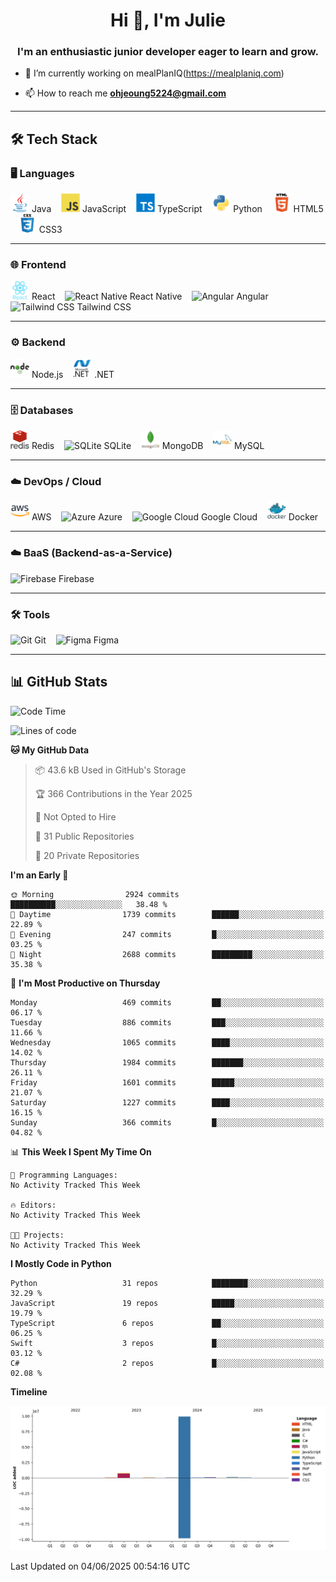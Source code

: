 <h1 align="center">Hi 👋, I'm Julie</h1>
<h3 align="center">I'm an enthusiastic junior developer eager to learn and grow.</h3>

- 🔭 I’m currently working on mealPlanIQ(https://mealplaniq.com)

- 📫 How to reach me **ohjeoung5224@gmail.com**

---

## 🛠 Tech Stack

### 🖥 Languages
<p align="left">
  <img src="https://raw.githubusercontent.com/devicons/devicon/master/icons/java/java-original.svg" alt="Java" width="30" height="30"/> Java &nbsp;&nbsp;
  <img src="https://raw.githubusercontent.com/devicons/devicon/master/icons/javascript/javascript-original.svg" alt="JavaScript" width="30" height="30"/> JavaScript &nbsp;&nbsp;
  <img src="https://raw.githubusercontent.com/devicons/devicon/master/icons/typescript/typescript-original.svg" alt="TypeScript" width="30" height="30"/> TypeScript &nbsp;&nbsp;
  <img src="https://raw.githubusercontent.com/devicons/devicon/master/icons/python/python-original.svg" alt="Python" width="30" height="30"/> Python &nbsp;&nbsp;
  <img src="https://raw.githubusercontent.com/devicons/devicon/master/icons/html5/html5-original-wordmark.svg" alt="HTML5" width="30" height="30"/> HTML5 &nbsp;&nbsp;
  <img src="https://raw.githubusercontent.com/devicons/devicon/master/icons/css3/css3-original-wordmark.svg" alt="CSS3" width="30" height="30"/> CSS3
</p>

---

### 🌐 Frontend
<p align="left">
  <img src="https://raw.githubusercontent.com/devicons/devicon/master/icons/react/react-original-wordmark.svg" alt="React" width="30" height="30"/> React &nbsp;&nbsp;
  <img src="https://reactnative.dev/img/header_logo.svg" alt="React Native" width="30" height="30"/> React Native &nbsp;&nbsp;
  <img src="https://angular.io/assets/images/logos/angular/angular.svg" alt="Angular" width="30" height="30"/> Angular &nbsp;&nbsp;
  <img src="https://www.vectorlogo.zone/logos/tailwindcss/tailwindcss-icon.svg" alt="Tailwind CSS" width="30" height="30"/> Tailwind CSS
</p>

---

### ⚙️ Backend
<p align="left">
  <img src="https://raw.githubusercontent.com/devicons/devicon/master/icons/nodejs/nodejs-original-wordmark.svg" alt="Node.js" width="30" height="30"/> Node.js &nbsp;&nbsp;
  <img src="https://raw.githubusercontent.com/devicons/devicon/master/icons/dot-net/dot-net-original-wordmark.svg" alt=".NET" width="30" height="30"/> .NET
</p>

---

### 🗄 Databases
<p align="left">
  <img src="https://raw.githubusercontent.com/devicons/devicon/master/icons/redis/redis-original-wordmark.svg" alt="Redis" width="30" height="30"/> Redis &nbsp;&nbsp;
  <img src="https://www.vectorlogo.zone/logos/sqlite/sqlite-icon.svg" alt="SQLite" width="30" height="30"/> SQLite &nbsp;&nbsp;
  <img src="https://raw.githubusercontent.com/devicons/devicon/master/icons/mongodb/mongodb-original-wordmark.svg" alt="MongoDB" width="30" height="30"/> MongoDB &nbsp;&nbsp;
  <img src="https://raw.githubusercontent.com/devicons/devicon/master/icons/mysql/mysql-original-wordmark.svg" alt="MySQL" width="30" height="30"/> MySQL
</p>

---

### ☁️ DevOps / Cloud
<p align="left">
  <img src="https://raw.githubusercontent.com/devicons/devicon/master/icons/amazonwebservices/amazonwebservices-original-wordmark.svg" alt="AWS" width="30" height="30"/> AWS &nbsp;&nbsp;
  <img src="https://www.vectorlogo.zone/logos/microsoft_azure/microsoft_azure-icon.svg" alt="Azure" width="30" height="30"/> Azure &nbsp;&nbsp;
  <img src="https://www.vectorlogo.zone/logos/google_cloud/google_cloud-icon.svg" alt="Google Cloud" width="30" height="30"/> Google Cloud &nbsp;&nbsp;
  <img src="https://raw.githubusercontent.com/devicons/devicon/master/icons/docker/docker-original-wordmark.svg" alt="Docker" width="30" height="30"/> Docker
</p>

---

### ☁️ BaaS (Backend-as-a-Service)
<p align="left">
  <img src="https://www.vectorlogo.zone/logos/firebase/firebase-icon.svg" alt="Firebase" width="30" height="30"/> Firebase
</p>

---

### 🛠 Tools
<p align="left">
  <img src="https://www.vectorlogo.zone/logos/git-scm/git-scm-icon.svg" alt="Git" width="30" height="30"/> Git &nbsp;&nbsp;
  <img src="https://www.vectorlogo.zone/logos/figma/figma-icon.svg" alt="Figma" width="30" height="30"/> Figma
</p>

---

## 📊 GitHub Stats
<!--START_SECTION:waka-->
![Code Time](http://img.shields.io/badge/Code%20Time-0%20secs-blue)

![Lines of code](https://img.shields.io/badge/From%20Hello%20World%20I%27ve%20Written-11.0%20million%20lines%20of%20code-blue)

**🐱 My GitHub Data** 

> 📦 43.6 kB Used in GitHub's Storage 
 > 
> 🏆 366 Contributions in the Year 2025
 > 
> 🚫 Not Opted to Hire
 > 
> 📜 31 Public Repositories 
 > 
> 🔑 20 Private Repositories 
 > 
**I'm an Early 🐤** 

```text
🌞 Morning                2924 commits        ██████████░░░░░░░░░░░░░░░   38.48 % 
🌆 Daytime                1739 commits        ██████░░░░░░░░░░░░░░░░░░░   22.89 % 
🌃 Evening                247 commits         █░░░░░░░░░░░░░░░░░░░░░░░░   03.25 % 
🌙 Night                  2688 commits        █████████░░░░░░░░░░░░░░░░   35.38 % 
```
📅 **I'm Most Productive on Thursday** 

```text
Monday                   469 commits         ██░░░░░░░░░░░░░░░░░░░░░░░   06.17 % 
Tuesday                  886 commits         ███░░░░░░░░░░░░░░░░░░░░░░   11.66 % 
Wednesday                1065 commits        ████░░░░░░░░░░░░░░░░░░░░░   14.02 % 
Thursday                 1984 commits        ███████░░░░░░░░░░░░░░░░░░   26.11 % 
Friday                   1601 commits        █████░░░░░░░░░░░░░░░░░░░░   21.07 % 
Saturday                 1227 commits        ████░░░░░░░░░░░░░░░░░░░░░   16.15 % 
Sunday                   366 commits         █░░░░░░░░░░░░░░░░░░░░░░░░   04.82 % 
```


📊 **This Week I Spent My Time On** 

```text
💬 Programming Languages: 
No Activity Tracked This Week

🔥 Editors: 
No Activity Tracked This Week

🐱‍💻 Projects: 
No Activity Tracked This Week
```

**I Mostly Code in Python** 

```text
Python                   31 repos            ████████░░░░░░░░░░░░░░░░░   32.29 % 
JavaScript               19 repos            █████░░░░░░░░░░░░░░░░░░░░   19.79 % 
TypeScript               6 repos             ██░░░░░░░░░░░░░░░░░░░░░░░   06.25 % 
Swift                    3 repos             █░░░░░░░░░░░░░░░░░░░░░░░░   03.12 % 
C#                       2 repos             █░░░░░░░░░░░░░░░░░░░░░░░░   02.08 % 
```



**Timeline**

![Lines of Code chart](https://raw.githubusercontent.com/OJeun/OJeun/main/assets/bar_graph.png)


 Last Updated on 04/06/2025 00:54:16 UTC
<!--END_SECTION:waka-->


